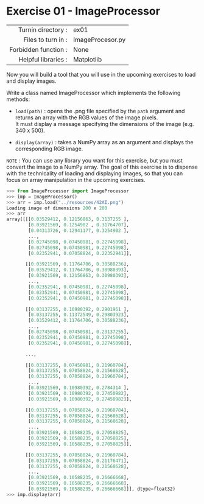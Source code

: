 # Exercise 01 - ImageProcessor

|                         |                    |
| -----------------------:| ------------------ |
|   Turnin directory :    |  ex01              |
|   Files to turn in :    |  ImageProcesor.py  |
|   Forbidden function :  |  None              |
|   Helpful libraries :   |  Matplotlib        |

Now you will build a tool that you will use in the upcoming exercises to load and display images.

Write a class named ImageProcessor which implements the following methods:
* `load(path)` : opens the .png file specified by the `path` argument and returns an array with the RGB values of the image pixels.  
It must display a message specifying the dimensions of the image (e.g. 340 x 500).

* `display(array)` : takes a NumPy array as an argument and displays the corresponding RGB image.

`NOTE` : You can use any library you want for this exercise, but you must convert the image to a NumPy array. The goal of this exercise is to dispense with the technicality of loading and displaying images, so that you can focus on array manipulation in the upcoming exercises. 

```python
>>> from ImageProcessor import ImageProcessor
>>> imp = ImageProcessor()
>>> arr = imp.load("../resources/42AI.png")
Loading image of dimensions 200 x 200
>>> arr
array([[[0.03529412, 0.12156863, 0.3137255 ],
        [0.03921569, 0.1254902 , 0.31764707],
        [0.04313726, 0.12941177, 0.3254902 ],
        ...,
        [0.02745098, 0.07450981, 0.22745098],
        [0.02745098, 0.07450981, 0.22745098],
        [0.02352941, 0.07058824, 0.22352941]],

       [[0.03921569, 0.11764706, 0.30588236],
        [0.03529412, 0.11764706, 0.30980393],
        [0.03921569, 0.12156863, 0.30980393],
        ...,
        [0.02352941, 0.07450981, 0.22745098],
        [0.02352941, 0.07450981, 0.22745098],
        [0.02352941, 0.07450981, 0.22745098]],

       [[0.03137255, 0.10980392, 0.2901961 ],
        [0.03137255, 0.11372549, 0.29803923],
        [0.03529412, 0.11764706, 0.30588236],
        ...,
        [0.02745098, 0.07450981, 0.23137255],
        [0.02352941, 0.07450981, 0.22745098],
        [0.02352941, 0.07450981, 0.22745098]],

       ...,

       [[0.03137255, 0.07450981, 0.21960784],
        [0.03137255, 0.07058824, 0.21568628],
        [0.03137255, 0.07058824, 0.21960784],
        ...,
        [0.03921569, 0.10980392, 0.2784314 ],
        [0.03921569, 0.10980392, 0.27450982],
        [0.03921569, 0.10980392, 0.27450982]],

       [[0.03137255, 0.07058824, 0.21960784],
        [0.03137255, 0.07058824, 0.21568628],
        [0.03137255, 0.07058824, 0.21568628],
        ...,
        [0.03921569, 0.10588235, 0.27058825],
        [0.03921569, 0.10588235, 0.27058825],
        [0.03921569, 0.10588235, 0.27058825]],

       [[0.03137255, 0.07058824, 0.21960784],
        [0.03137255, 0.07058824, 0.21176471],
        [0.03137255, 0.07058824, 0.21568628],
        ...,
        [0.03921569, 0.10588235, 0.26666668],
        [0.03921569, 0.10588235, 0.26666668],
        [0.03921569, 0.10588235, 0.26666668]]], dtype=float32)
>>> imp.display(arr)
```
